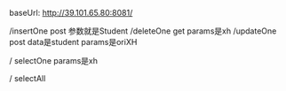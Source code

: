 baseUrl: http://39.101.65.80:8081/

/insertOne post 参数就是Student
/deleteOne get params是xh
/updateOne post data是student params是oriXH


/ selectOne params是xh

/ selectAll

